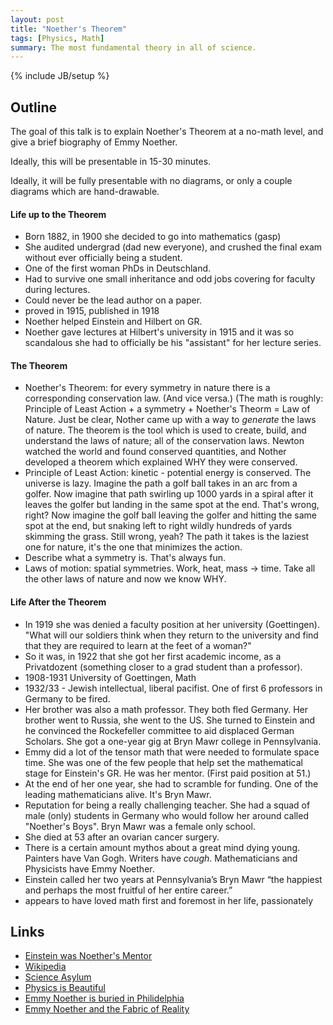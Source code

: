 ```yaml
---
layout: post
title: "Noether's Theorem"
tags: [Physics, Math]
summary: The most fundamental theory in all of science.
---
```

{% include JB/setup %}


## Outline
  
The goal of this talk is to explain Noether's Theorem at a no-math level, and give a brief biography of Emmy Noether.

Ideally, this will be presentable in 15-30 minutes.

Ideally, it will be fully presentable with no diagrams, or only a couple diagrams which are hand-drawable.


#### Life up to the Theorem

- Born 1882, in 1900 she decided to go into mathematics (gasp)
- She audited undergrad (dad new everyone), and crushed the final exam without ever officially being a student.
- One of the first woman PhDs in Deutschland.
- Had to survive one small inheritance and odd jobs covering for faculty during lectures.
- Could never be the lead author on a paper.
- proved in 1915, published in 1918
- Noether helped Einstein and Hilbert on GR.
- Noether gave lectures at Hilbert's university in 1915 and it was so scandalous she had to officially be his "assistant" for her lecture series.


#### The Theorem

- Noether's Theorem: for every symmetry in nature there is a corresponding conservation law. (And vice versa.) (The math is roughly: Principle of Least Action + a symmetry + Noether's Theorm = Law of Nature. Just be clear, Nother came up with a way to *generate* the laws of nature. The theorem is the tool which is used to create, build, and understand the laws of nature; all of the conservation laws. Newton watched the world and found conserved quantities, and Nother developed a theorem which explained WHY they were conserved.
- Principle of Least Action: kinetic - potential energy is conserved. The universe is lazy. Imagine the path a golf ball takes in an arc from a golfer. Now imagine that path swirling up 1000 yards in a spiral after it leaves the golfer but landing in the same spot at the end. That's wrong, right? Now imagine the golf ball leaving the golfer and hitting the same spot at the end, but snaking left to right wildly hundreds of yards skimming the grass. Still wrong, yeah? The path it takes is the laziest one for nature, it's the one that minimizes the action.
- Describe what a symmetry is. That's always fun.
- Laws of motion: spatial symmetries. Work, heat, mass -> time. Take all the other laws of nature and now we know WHY.


#### Life After the Theorem

- In 1919 she was denied a faculty position at her university (Goettingen). "What will our soldiers think when they return to the university and find that they are required to learn at the feet of a woman?"
- So it was, in 1922 that she got her first academic income, as a Privatdozent (something closer to a grad student than a professor).
- 1908-1931 University of Goettingen, Math
- 1932/33 - Jewish intellectual, liberal pacifist. One of first 6 professors in Germany to be fired.
- Her brother was also a math professor. They both fled Germany. Her brother went to Russia, she went to the US. She turned to Einstein and he convinced the Rockefeller committee to aid displaced German Scholars. She got a one-year gig at Bryn Mawr college in Pennsylvania.
- Emmy did a lot of the tensor math that were needed to formulate space time. She was one of the few people that help set the mathematical stage for Einstein's GR. He was her mentor. (First paid position at 51.)
- At the end of her one year, she had to scramble for funding. One of the leading mathematicians alive. It's Bryn Mawr.
- Reputation for being a really challenging teacher. She had a squad of male (only) students in Germany who would follow her around called "Noether's Boys". Bryn Mawr was a female only school.
- She died at 53 after an ovarian cancer surgery.
- There is a certain amount mythos about a great mind dying young. Painters have Van Gogh. Writers have *cough*. Mathematicians and Physicists have Emmy Noether.
- Einstein called her two years at Pennsylvania’s Bryn Mawr “the happiest and perhaps the most fruitful of her entire career.”
- appears to have loved math first and foremost in her life, passionately


## Links

* [Einstein was Noether's Mentor](https://www.washingtonpost.com/news/comic-riffs/wp/2015/03/23/emmy-noether-google-doodle-why-einstein-called-her-a-creative-mathematical-genius/?noredirect=on&utm_term=.c05fbd4bd738)
* [Wikipedia](https://en.wikipedia.org/wiki/Emmy_Noether)
* [Science Asylum](https://www.youtube.com/watch?v=ahf0zCaqrwM)
* [Physics is Beautiful](https://www.youtube.com/watch?v=C4vNPEEwsmc)
* [Emmy Noether is buried in Philidelphia](https://en.wikipedia.org/wiki/Bryn_Mawr_College#M._Carey_Thomas_Library)
* [Emmy Noether and the Fabric of Reality](https://www.youtube.com/watch?v=1_MpQG2xXVo)
